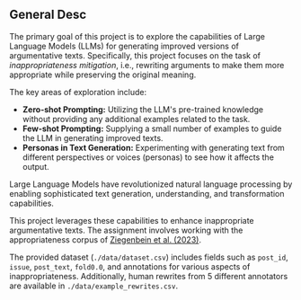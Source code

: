 ## General Desc

The primary goal of this project is to explore the capabilities of Large Language Models (LLMs) for generating improved versions of argumentative texts. 
Specifically, this project focuses on the task of _inappropriateness mitigation_, i.e., rewriting arguments to make them more appropriate while preserving the original meaning. 

The key areas of exploration include:

- **Zero-shot Prompting:** Utilizing the LLM's pre-trained knowledge without providing any additional examples related to the task.
- **Few-shot Prompting:** Supplying a small number of examples to guide the LLM in generating improved texts.
- **Personas in Text Generation:** Experimenting with generating text from different perspectives or voices (personas) to see how it affects the output.



Large Language Models have revolutionized natural language processing by enabling sophisticated text generation, understanding, and transformation capabilities. 

This project leverages these capabilities to enhance inappropriate argumentative texts. The assignment involves working with the appropriateness corpus of [Ziegenbein et al. (2023)](https://aclanthology.org/2023.acl-long.238/). 

The provided dataset (`./data/dataset.csv`) includes fields such as `post_id`, `issue`, `post_text`, `fold0.0`, and annotations for various aspects of inappropriateness. 
Additionally, human rewrites from 5 different annotators are available in `./data/example_rewrites.csv`.
